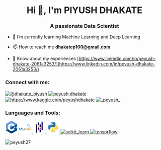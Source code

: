 <h1 align="center">Hi 👋, I'm PIYUSH DHAKATE</h1>
<h3 align="center">A passionate Data Scientist</h3>

- 🌱 I’m currently learning Machine Learning and Deep Learning 

- 📫 How to reach me **dhakatep100@gmail.com**

- 📄 Know about my experiences [https://www.linkedin.com/in/peyush-dhakate-2061a3253/](https://www.linkedin.com/in/peyush-dhakate-2061a3253/)

<h3 align="left">Connect with me:</h3>
<p align="left">
<a href="https://twitter.com/@dhakate_piyush" target="blank"><img align="center" src="https://raw.githubusercontent.com/rahuldkjain/github-profile-readme-generator/master/src/images/icons/Social/twitter.svg" alt="@dhakate_piyush" height="30" width="40" /></a>
<a href="https://linkedin.com/in/peyush dhakate" target="blank"><img align="center" src="https://raw.githubusercontent.com/rahuldkjain/github-profile-readme-generator/master/src/images/icons/Social/linked-in-alt.svg" alt="peyush dhakate" height="30" width="40" /></a>
<a href="https://kaggle.com/https://www.kaggle.com/peyushdhakate" target="blank"><img align="center" src="https://raw.githubusercontent.com/rahuldkjain/github-profile-readme-generator/master/src/images/icons/Social/kaggle.svg" alt="https://www.kaggle.com/peyushdhakate" height="30" width="40" /></a>
<a href="https://instagram.com/_peyush_" target="blank"><img align="center" src="https://raw.githubusercontent.com/rahuldkjain/github-profile-readme-generator/master/src/images/icons/Social/instagram.svg" alt="_peyush_" height="30" width="40" /></a>
</p>

<h3 align="left">Languages and Tools:</h3>
<p align="left"> <a href="https://www.w3schools.com/cpp/" target="_blank" rel="noreferrer"> <img src="https://raw.githubusercontent.com/devicons/devicon/master/icons/cplusplus/cplusplus-original.svg" alt="cplusplus" width="40" height="40"/> </a> <a href="https://www.mysql.com/" target="_blank" rel="noreferrer"> <img src="https://raw.githubusercontent.com/devicons/devicon/master/icons/mysql/mysql-original-wordmark.svg" alt="mysql" width="40" height="40"/> </a> <a href="https://pandas.pydata.org/" target="_blank" rel="noreferrer"> <img src="https://raw.githubusercontent.com/devicons/devicon/2ae2a900d2f041da66e950e4d48052658d850630/icons/pandas/pandas-original.svg" alt="pandas" width="40" height="40"/> </a> <a href="https://www.python.org" target="_blank" rel="noreferrer"> <img src="https://raw.githubusercontent.com/devicons/devicon/master/icons/python/python-original.svg" alt="python" width="40" height="40"/> </a> <a href="https://scikit-learn.org/" target="_blank" rel="noreferrer"> <img src="https://upload.wikimedia.org/wikipedia/commons/0/05/Scikit_learn_logo_small.svg" alt="scikit_learn" width="40" height="40"/> </a> <a href="https://www.tensorflow.org" target="_blank" rel="noreferrer"> <img src="https://www.vectorlogo.zone/logos/tensorflow/tensorflow-icon.svg" alt="tensorflow" width="40" height="40"/> </a> </p>

<p><img align="center" src="https://github-readme-stats.vercel.app/api/top-langs?username=peyush27&show_icons=true&locale=en&layout=compact" alt="peyush27" /></p>
